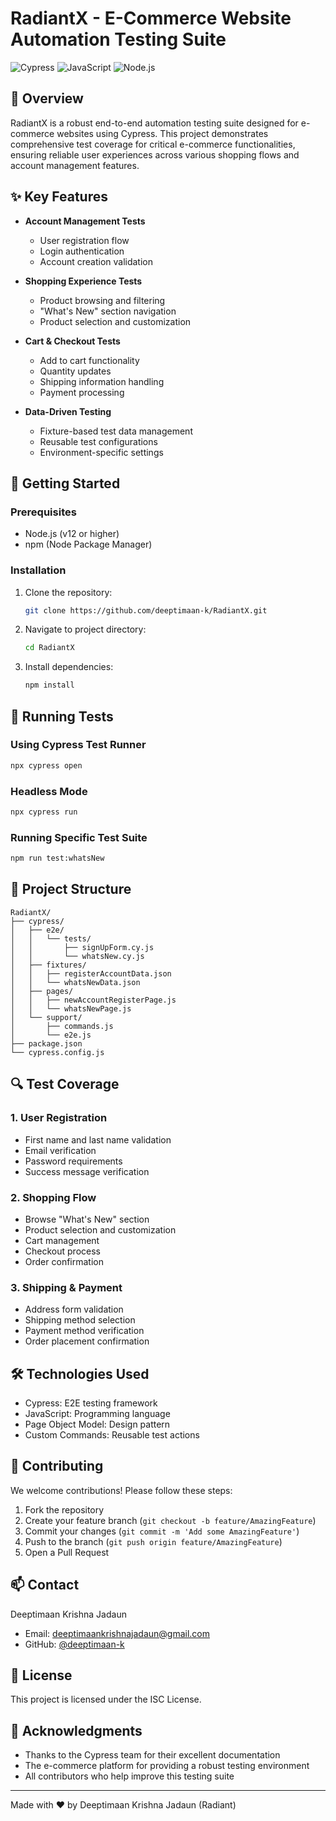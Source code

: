 # RadiantX - E-Commerce Website Automation Testing Suite

![Cypress](https://img.shields.io/badge/Cypress-17202C?style=for-the-badge&logo=cypress&logoColor=white)
![JavaScript](https://img.shields.io/badge/JavaScript-F7DF1E?style=for-the-badge&logo=javascript&logoColor=black)
![Node.js](https://img.shields.io/badge/Node.js-43853D?style=for-the-badge&logo=node.js&logoColor=white)

## 📝 Overview

RadiantX is a robust end-to-end automation testing suite designed for e-commerce websites using Cypress. This project demonstrates comprehensive test coverage for critical e-commerce functionalities, ensuring reliable user experiences across various shopping flows and account management features.

## ✨ Key Features

- **Account Management Tests**
  - User registration flow
  - Login authentication
  - Account creation validation
  
- **Shopping Experience Tests**
  - Product browsing and filtering
  - "What's New" section navigation
  - Product selection and customization
  
- **Cart & Checkout Tests**
  - Add to cart functionality
  - Quantity updates
  - Shipping information handling
  - Payment processing
  
- **Data-Driven Testing**
  - Fixture-based test data management
  - Reusable test configurations
  - Environment-specific settings

## 🚀 Getting Started

### Prerequisites

- Node.js (v12 or higher)
- npm (Node Package Manager)

### Installation

1. Clone the repository:
   ```bash
   git clone https://github.com/deeptimaan-k/RadiantX.git
   ```

2. Navigate to project directory:
   ```bash
   cd RadiantX
   ```

3. Install dependencies:
   ```bash
   npm install
   ```

## 🧪 Running Tests

### Using Cypress Test Runner

```bash
npx cypress open
```

### Headless Mode

```bash
npx cypress run
```

### Running Specific Test Suite

```bash
npm run test:whatsNew
```

## 📁 Project Structure

```
RadiantX/
├── cypress/
│   ├── e2e/
│   │   └── tests/
│   │       ├── signUpForm.cy.js
│   │       └── whatsNew.cy.js
│   ├── fixtures/
│   │   ├── registerAccountData.json
│   │   └── whatsNewData.json
│   ├── pages/
│   │   ├── newAccountRegisterPage.js
│   │   └── whatsNewPage.js
│   └── support/
│       ├── commands.js
│       └── e2e.js
├── package.json
└── cypress.config.js
```

## 🔍 Test Coverage

### 1. User Registration
- First name and last name validation
- Email verification
- Password requirements
- Success message verification

### 2. Shopping Flow
- Browse "What's New" section
- Product selection and customization
- Cart management
- Checkout process
- Order confirmation

### 3. Shipping & Payment
- Address form validation
- Shipping method selection
- Payment method verification
- Order placement confirmation

## 🛠️ Technologies Used

- Cypress: E2E testing framework
- JavaScript: Programming language
- Page Object Model: Design pattern
- Custom Commands: Reusable test actions

## 🤝 Contributing

We welcome contributions! Please follow these steps:

1. Fork the repository
2. Create your feature branch (`git checkout -b feature/AmazingFeature`)
3. Commit your changes (`git commit -m 'Add some AmazingFeature'`)
4. Push to the branch (`git push origin feature/AmazingFeature`)
5. Open a Pull Request

## 📫 Contact

Deeptimaan Krishna Jadaun
- Email: deeptimaankrishnajadaun@gmail.com
- GitHub: [@deeptimaan-k](https://github.com/deeptimaan-k)

## 📄 License

This project is licensed under the ISC License.

## 🙏 Acknowledgments

- Thanks to the Cypress team for their excellent documentation
- The e-commerce platform for providing a robust testing environment
- All contributors who help improve this testing suite

---
Made with ❤️ by Deeptimaan Krishna Jadaun (Radiant)